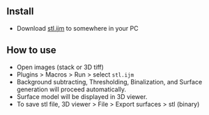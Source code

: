 ## Install
- Download [stl.ijm](https://github.com/xrm-bl/imagej-tools/blob/main/stl/stl.ijm) to somewhere in your PC

## How to use
- Open images (stack or 3D tiff)
- Plugins > Macros > Run > select `stl.ijm`
- Background subtracting, Thresholding, Binalization, and Surface generation will proceed automatically.
- Surface model will be displayed in 3D viewer.
- To save stl file, 3D viewer > File > Export surfaces > stl (binary)

